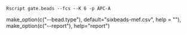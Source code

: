 

```
Rscript gate.beads --fcs --K 6 -p APC-A 
```
make_option(c("--bead.type"), default="sixbeads-mef.csv", help = ""),
make_option(c("--report"), help="report")
